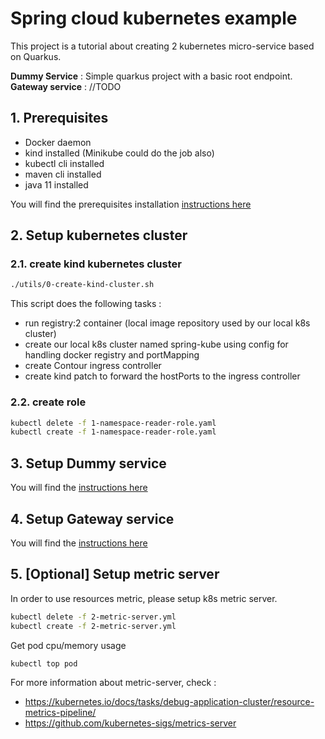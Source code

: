 # Spring cloud kubernetes example

This project is a tutorial about creating 2 kubernetes micro-service based on Quarkus.

**Dummy Service** : Simple quarkus project with a basic root endpoint.  
**Gateway service** : //TODO

## 1. Prerequisites
* Docker daemon
* kind installed (Minikube could do the job also)
* kubectl cli installed
* maven cli installed
* java 11 installed

You will find the prerequisites installation [instructions here](utils/setup-tools/README.md)

## 2. Setup kubernetes cluster

### 2.1. create kind kubernetes cluster
```bash
./utils/0-create-kind-cluster.sh
```

This script does the following tasks :
* run registry:2 container (local image repository used by our local k8s cluster)
* create our local k8s cluster named spring-kube using config for handling docker registry and portMapping
* create Contour ingress controller
* create kind patch to forward the hostPorts to the ingress controller

### 2.2. create role
```bash
kubectl delete -f 1-namespace-reader-role.yaml
kubectl create -f 1-namespace-reader-role.yaml
```

## 3. Setup Dummy service

You will find the [instructions here](dummy-service/README.md)

## 4. Setup Gateway service

You will find the [instructions here](gateway-service/README.md)

## 5. [Optional] Setup metric server

In order to use resources metric, please setup k8s metric server.
```bash
kubectl delete -f 2-metric-server.yml
kubectl create -f 2-metric-server.yml
```
Get pod cpu/memory usage
```bash
kubectl top pod
```

For more information about metric-server, check :
* https://kubernetes.io/docs/tasks/debug-application-cluster/resource-metrics-pipeline/
* https://github.com/kubernetes-sigs/metrics-server

